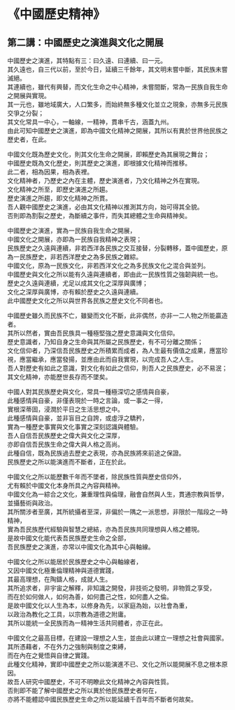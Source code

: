 # 《中國歷史精神》
## 第二講：中國歷史之演進與文化之開展

中國歷史之演進，其特點有三：曰久遠、曰連續、曰一元。  
其久遠也，自三代以前，至於今日，延續三千餘年，其文明未嘗中斷，其民族未嘗滅絕。  
其連續也，雖代有興替，而文化生命之中心精神，未嘗間斷，常為一民族自我生命之開展與實現。  
其一元也，雖地域廣大，人口繁多，而始終無多種文化並立之現象，亦無多元民族交爭之分裂；  
其文化常具一中心，一軸線，一精神，貫串千古，涵蓋九州。  
由此可知中國歷史之演進，即為中國文化精神之開展，其所以有異於世界他民族之歷史者，在此。

中國文化既為歷史文化，則其文化生命之開展，即賴歷史為其展現之舞台；  
中國歷史既為文化歷史，則其歷史之演進，即根據文化精神而推移。  
此二者，相為因果，相為表裡。  
文化精神者，乃歷史之內在主體，歷史演進者，乃文化精神之外在實現。  
文化精神之所至，即歷史演進之所趨。  
歷史演進之所趨，即文化精神之所貫。  
吾人觀中國歷史之演進，必由其文化精神以推測其方向，始可得其全貌。  
否則即為割裂之歷史，為斷續之事件，而失其總體之生命與精神矣。

中國歷史之演進，實為一民族自我生命之開展，  
中國文化之開展，亦即為一民族自我精神之表現；  
民族歷史之久遠與連續，非若西洋各民族之交互接替，分裂轉移，蓋中國歷史，原為一民族歷史，非若西洋歷史之為多民族之雜綜。  
中國文化，原為一民族文化，非若西洋文化之為多民族文化之混合與並列。  
中國歷史與文化之所以能有久遠與連續者，即由此一民族性質之強韌與統一也。  
歷史之久遠與連續，尤足以成其文化之深厚與廣博；  
文化之深厚與廣博，亦有賴於歷史之久遠與連續。  
此中國歷史文化之所以與世界各民族之歷史文化不同者也。

中國歷史雖久而民族不亡，雖變而文化不斷，此非偶然，亦非一二人物之所能贏造者。  
其所以然者，實由吾民族具一種極堅強之歷史意識與文化信仰。  
歷史意識者，乃知自身之生命與其所屬之民族歷史，有不可分離之關係；  
文化信仰者，乃深信吾民族歷史之所積累而成者，為人生最有價值之成果，應當珍視，應當繼承，應當發揚，並應由此而自我實現，以完成吾人之人生。  
吾人對歷史有如此之意識，對文化有如此之信仰，則吾人之民族歷史，必不易泯；  
其文化精神，亦能歷世長存而不墜矣。

中國人對其民族歷史與文化，常具一種極深切之感情與自豪，  
此種感情與自豪，非僅表現於一時之言論，或一事之一得，  
實根深蒂固，浸潤於平日之生活思想之中。  
此種感情與自豪，並非盲目之自誇，或虛浮之驕矜，  
實為一種歷史事實與文化事實之深刻認識與體驗。  
吾人自信吾民族歷史之偉大與文化之深厚，  
亦即自信吾民族生命之偉大與人格之高尚。  
此種自信，既為民族過去歷史之表現，亦為民族將來前途之保證。  
民族歷史之所以能演進而不斷者，正在於此。

中國文化之所以能歷數千年而不墜者，除民族性質與歷史信仰外，  
尤有賴於中國文化本身所具之內容與精神。  
中國文化為一綜合之文化，兼重理性與倫理，融會自然與人生，貫通宗教與哲學，並攝藝術與政治。  
其所關涉者至廣，其所統攝者至深，非偏於一隅之一派思想，非限於一階段之一時精神，  
實為吾民族歷代經驗與智慧之總結，亦為吾民族共同理想與人格之體現。  
是故中國文化能代表吾民族歷史生命之全部，  
吾民族歷史之演進，亦常以中國文化為其中心與軸線。

中國文化之所以能居於民族歷史之中心與軸線者，  
又因中國文化極重倫理精神與道德實踐，  
其最高理想，在陶鑄人格，成就人生。  
其所追求者，非宇宙之解釋，非知識之開發，非技術之發明，非物質之享受，  
而在於如何做人，如何為善，如何盡己之性，如何盡人之倫。  
是故中國文化以人生為本，以修身為先，以家庭為始，以社會為重，  
以政治為教化之工具，以宗教為道德之附庸。  
其所以能統一全民族而為一精神生活共同體者，亦正在此。

中國文化之最高目標，在建設一理想之人生，並由此以建立一理想之社會與國家。  
其所憑藉者，不在外力之強制與制度之束縛，  
而在內在之覺悟與自律之實踐。  
此種文化精神，實即中國歷史之所以能演進不已、文化之所以能開展不息之根本原因。  
故吾人研究中國歷史，不可不明瞭此文化精神之內容與性質。  
否則即不能了解中國歷史之所以異於他民族歷史者何在，  
亦將不能體認中國民族歷史生命之所以能延續千百年而不斷者何故矣。
